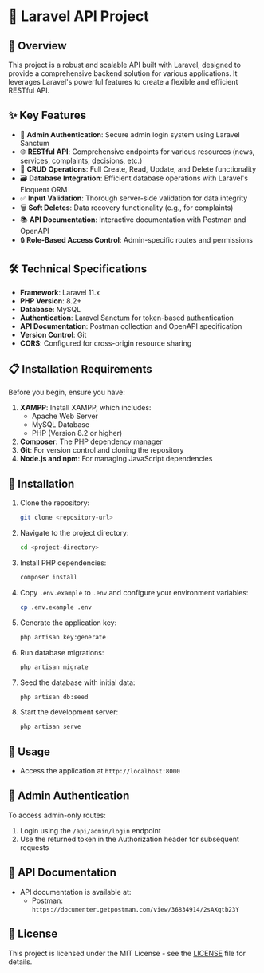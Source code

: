 # 🚀 Laravel API Project

## 📌 Overview
This project is a robust and scalable API built with Laravel, designed to provide a comprehensive backend solution for various applications. It leverages Laravel's powerful features to create a flexible and efficient RESTful API.

## ✨ Key Features
- 🔐 **Admin Authentication**: Secure admin login system using Laravel Sanctum
- 🌐 **RESTful API**: Comprehensive endpoints for various resources (news, services, complaints, decisions, etc.)
- 💾 **CRUD Operations**: Full Create, Read, Update, and Delete functionality
- 🗃️ **Database Integration**: Efficient database operations with Laravel's Eloquent ORM
- ✅ **Input Validation**: Thorough server-side validation for data integrity
- 🗑️ **Soft Deletes**: Data recovery functionality (e.g., for complaints)
- 📚 **API Documentation**: Interactive documentation with Postman and OpenAPI
- 🔒 **Role-Based Access Control**: Admin-specific routes and permissions

## 🛠️ Technical Specifications
- **Framework**: Laravel 11.x
- **PHP Version**: 8.2+
- **Database**: MySQL
- **Authentication**: Laravel Sanctum for token-based authentication
- **API Documentation**: Postman collection and OpenAPI specification
- **Version Control**: Git
- **CORS**: Configured for cross-origin resource sharing

## 📋 Installation Requirements
Before you begin, ensure you have:

1. **XAMPP**: Install XAMPP, which includes:
   - Apache Web Server
   - MySQL Database
   - PHP (Version 8.2 or higher)
2. **Composer**: The PHP dependency manager
3. **Git**: For version control and cloning the repository
4. **Node.js and npm**: For managing JavaScript dependencies

## 🚀 Installation
1. Clone the repository:
   ```sh
   git clone <repository-url>
   ```
2. Navigate to the project directory:
   ```sh
   cd <project-directory>
   ```
3. Install PHP dependencies:
   ```sh
   composer install
   ```
4. Copy `.env.example` to `.env` and configure your environment variables:
   ```sh
   cp .env.example .env
   ```
5. Generate the application key:
   ```sh
   php artisan key:generate
   ```
6. Run database migrations:
   ```sh
   php artisan migrate
   ```
7. Seed the database with initial data:
   ```sh
   php artisan db:seed
   ```
8. Start the development server:
   ```sh
   php artisan serve
   ```

## 🔧 Usage
- Access the application at `http://localhost:8000`

## 🔐 Admin Authentication
To access admin-only routes:
1. Login using the `/api/admin/login` endpoint
2. Use the returned token in the Authorization header for subsequent requests

## 📘 API Documentation
- API documentation is available at:
  - Postman: `https://documenter.getpostman.com/view/36834914/2sAXqtb23Y`


## 📄 License
This project is licensed under the MIT License - see the [LICENSE](LICENSE) file for details.
